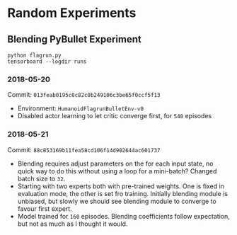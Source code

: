 # Random Experiments

## Blending PyBullet Experiment

```
python flagrun.py
tensorboard --logdir runs
```

### 2018-05-20
Commit: `013feab0195c0c82c0b249106c3be65f0ccf5f13`
* Environment: `HumanoidFlagrunBulletEnv-v0`
* Disabled actor learning to let critic converge first, for `540` episodes

### 2018-05-21
Commit: `88c853169b11fea58cd106f14d902644ac601737`
* Blending requires adjust parameters on the for each input state, 
no quick way to do this without using a loop for a mini-batch?  Changed batch size to `32`.
* Starting with two experts both with pre-trained weights.  One is fixed in evaluation mode, 
the other is set fro training.  Initially blending module is unbiased, 
but slowly we should see blending module to converge to favour first expert.
* Model trained for `160` episodes. Blending coefficients follow expectation, 
but not as much as I thought it would.  
